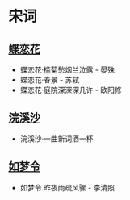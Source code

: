 # 宋词

## [蝶恋花](Love-of-Butterfly.md)
* 蝶恋花·槛菊愁烟兰泣露 - 晏殊
* 蝶恋花·春景 - 苏轼
* 蝶恋花·庭院深深深几许 - 欧阳修

## [浣溪沙](Silk-Washing_Stream.md)
* 浣溪沙·一曲新词酒一杯

## [如梦令](Like-a-Dream.md)
* 如梦令.昨夜雨疏风骤 - 李清照